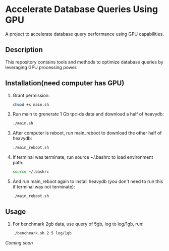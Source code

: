 # Accelerate Database Queries Using GPU

A project to accelerate database query performance using GPU capabilities.

## Description

This repository contains tools and methods to optimize database queries by leveraging GPU processing power.

## Installation(need computer has GPU)

1. Grant permission:

   ```sh
   chmod +x main.sh
   ```
1. Run main to grenerate 1 Gb tpc-ds data and download a half of heavydb:

   ```sh
   ./main.sh
   ```
1. After computer is reboot, run main_reboot to download the other half of heavydb:

   ```sh
   ./main_reboot.sh
   ```
1. If terminal was terminate, run source ~/.bashrc to load environment path:

   ```sh
   source ~/.bashrc
   ```
1. And run main_reboot again to install heavydb (you don't need to run this if terminal was not terminate):

   ```sh
   ./main_reboot.sh
   ```

## Usage

1. For benchmark 2gb data, use query of 5gb, log to log/1gb, run:

   ```sh
   ./benchmark.sh 2 5 log/1gb
   ```

_Coming soon_
